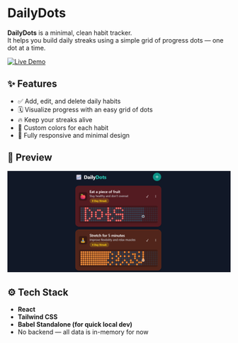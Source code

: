 # DailyDots

**DailyDots** is a minimal, clean habit tracker.  
It helps you build daily streaks using a simple grid of progress dots — one dot at a time.

[![Live Demo](https://img.shields.io/badge/Live%20Demo-Textura-purple?style=for-the-badge)]([https://f58igx-kodes.github.io/DailyDots/])

## ✨ Features

- ✅ Add, edit, and delete daily habits
- 🗓️ Visualize progress with an easy grid of dots
- 🔥 Keep your streaks alive
- 🎨 Custom colors for each habit
- 📱 Fully responsive and minimal design



## 📸 Preview

![DailyDots Screenshot](screenshots/screenshot.png)



## ⚙️ Tech Stack

- **React**
- **Tailwind CSS**
- **Babel Standalone (for quick local dev)**
- No backend — all data is in-memory for now




